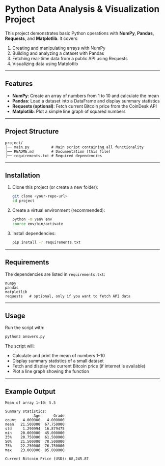 
# Python Data Analysis & Visualization Project

This project demonstrates basic Python operations with **NumPy**, **Pandas**, **Requests**, and **Matplotlib**. It covers:

1. Creating and manipulating arrays with NumPy
2. Building and analyzing a dataset with Pandas
3. Fetching real-time data from a public API using Requests
4. Visualizing data using Matplotlib

---

## Features

* **NumPy**: Create an array of numbers from 1 to 10 and calculate the mean
* **Pandas**: Load a dataset into a DataFrame and display summary statistics
* **Requests (optional)**: Fetch current Bitcoin price from the CoinDesk API
* **Matplotlib**: Plot a simple line graph of squared numbers

---

## Project Structure

```
project/
│── main.py          # Main script containing all functionality
│── README.md        # Documentation (this file)
│── requirements.txt # Required dependencies
```

---

## Installation

1. Clone this project (or create a new folder):

   ```bash
   git clone <your-repo-url>
   cd project
   ```

2. Create a virtual environment (recommended):

   ```bash
   python -m venv env
   source env/bin/activate  

   ```

3. Install dependencies:

   ```bash
   pip install -r requirements.txt
   ```

---

## Requirements

The dependencies are listed in `requirements.txt`:

```
numpy
pandas
matplotlib
requests   # optional, only if you want to fetch API data
```

---

## Usage

Run the script with:

```bash
python3 answers.py
```

The script will:

* Calculate and print the mean of numbers 1–10
* Display summary statistics of a small dataset
* Fetch and display the current Bitcoin price (if internet is available)
* Plot a line graph showing the function

---

## Example Output

```text
Mean of array 1–10: 5.5

Summary statistics:
             Age      Grade
count   4.000000   4.000000
mean   21.500000  67.750000
std     1.290994  16.879475
min    20.000000  45.000000
25%    20.750000  61.500000
50%    21.500000  70.500000
75%    22.250000  76.750000
max    23.000000  85.000000

Current Bitcoin Price (USD): 68,245.87
```

